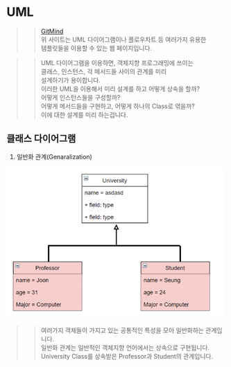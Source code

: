 # UML

>> [GitMind](https://gitmind.com/app/my)  
>> 위 사이트는 UML 다이어그램이나 플로우차트 등 여러가지 유용한    
>> 템플릿들을 이용할 수 있는 웹 페이지입니다.    

>> UML 다이어그램을 이용하면, 객체지향 프로그래밍에 쓰이는    
>> 클래스, 인스턴스, 각 메서드들 사이의 관계를 미리    
>> 설계하기가 용이합니다.    
>> 이러한 UML을 이용해서 미리 설계를 하고 어떻게 상속을 할까?     
>> 어떻게 인스턴스들을 구성할까?    
>> 어떻게 메서드들을 구현하고, 어떻게 하나의 Class로 엮을까?    
>> 이에 대한 설계를 미리 하는겁니다.    


## 클래스 다이어그램

1. 일반화 관계(Genaralization)

![](https://github.com/Nighthom/Files/blob/main/Study/C%2B%2B/Class/%EC%83%81%EC%86%8D/UML/%EC%82%AC%EC%A7%84%ED%8C%8C%EC%9D%BC/UML_%EC%83%81%EC%86%8D.png)  

>> 여러가지 객체들이 가지고 있는 공통적인 특성을 모아 일반화하는 관계입니다.  
>> 일반화 관계는 일반적인 객체지향 언어에서는 상속으로 구현됩니다.  
>> University Class를 상속받은 Professor과 Student의 관계입니다.  



 
  
